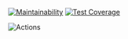 [![Maintainability](https://api.codeclimate.com/v1/badges/a99a88d28ad37a79dbf6/maintainability)](https://codeclimate.com/github/FuryCydonian/python-project-lvl1)
[![Test Coverage](https://api.codeclimate.com/v1/badges/a99a88d28ad37a79dbf6/test_coverage)](https://codeclimate.com/github/FuryCydonian/python-project-lvl1)

![Actions](https://github.com/FuryCydonian/python-project-lvl1/.github/workflow/workflow.yml/badge.svg)